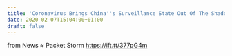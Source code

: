 ```yaml
---
title: 'Coronavirus Brings China''s Surveillance State Out Of The Shadows'
date: 2020-02-07T15:04:00+01:00
draft: false
---
```


  
  
from News ≈ Packet Storm https://ift.tt/377pG4m